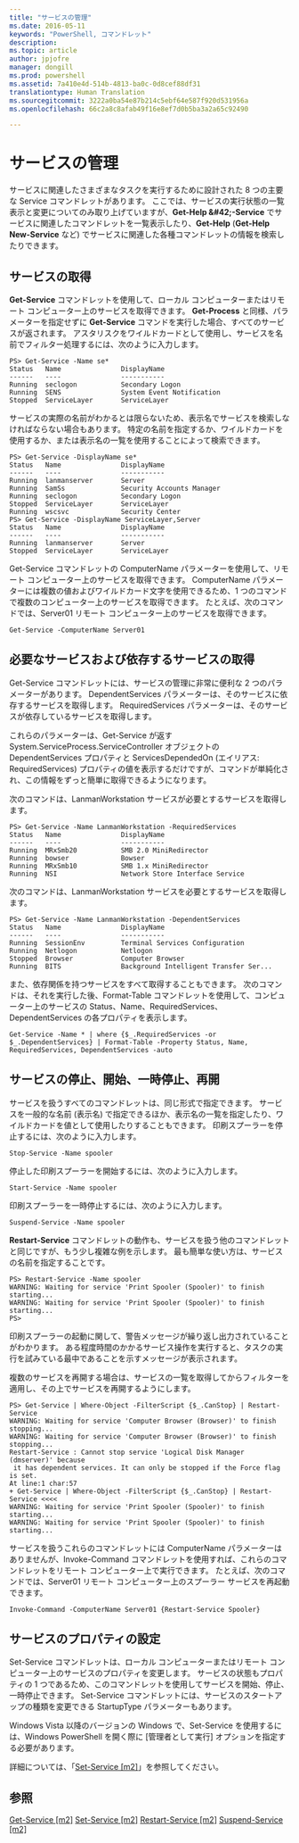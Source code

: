 ```yaml
---
title: "サービスの管理"
ms.date: 2016-05-11
keywords: "PowerShell, コマンドレット"
description: 
ms.topic: article
author: jpjofre
manager: dongill
ms.prod: powershell
ms.assetid: 7a410e4d-514b-4813-ba0c-0d8cef88df31
translationtype: Human Translation
ms.sourcegitcommit: 3222a0ba54e87b214c5ebf64e587f920d531956a
ms.openlocfilehash: 66c2a8c8afab49f16e8ef7d0b5ba3a2a65c92490

---
```


# サービスの管理
サービスに関連したさまざまなタスクを実行するために設計された 8 つの主要な Service コマンドレットがあります。 ここでは、サービスの実行状態の一覧表示と変更についてのみ取り上げていますが、**Get-Help \&#42;-Service** でサービスに関連したコマンドレットを一覧表示したり、**Get-Help<Cmdlet-Name>** (**Get-Help New-Service** など) でサービスに関連した各種コマンドレットの情報を検索したりできます。

## サービスの取得
**Get-Service** コマンドレットを使用して、ローカル コンピューターまたはリモート コンピューター上のサービスを取得できます。 **Get-Process** と同様、パラメーターを指定せずに **Get-Service** コマンドを実行した場合、すべてのサービスが返されます。 アスタリスクをワイルドカードとして使用し、サービスを名前でフィルター処理するには、次のように入力します。

```
PS> Get-Service -Name se*
Status   Name               DisplayName
------   ----               -----------
Running  seclogon           Secondary Logon
Running  SENS               System Event Notification
Stopped  ServiceLayer       ServiceLayer
```

サービスの実際の名前がわかるとは限らないため、表示名でサービスを検索しなければならない場合もあります。 特定の名前を指定するか、ワイルドカードを使用するか、または表示名の一覧を使用することによって検索できます。

```
PS> Get-Service -DisplayName se*
Status   Name               DisplayName
------   ----               -----------
Running  lanmanserver       Server
Running  SamSs              Security Accounts Manager
Running  seclogon           Secondary Logon
Stopped  ServiceLayer       ServiceLayer
Running  wscsvc             Security Center
PS> Get-Service -DisplayName ServiceLayer,Server
Status   Name               DisplayName
------   ----               -----------
Running  lanmanserver       Server
Stopped  ServiceLayer       ServiceLayer
```

Get-Service コマンドレットの ComputerName パラメーターを使用して、リモート コンピューター上のサービスを取得できます。 ComputerName パラメーターには複数の値およびワイルドカード文字を使用できるため、1 つのコマンドで複数のコンピューター上のサービスを取得できます。 たとえば、次のコマンドでは、Server01 リモート コンピューター上のサービスを取得できます。

```
Get-Service -ComputerName Server01
```

## 必要なサービスおよび依存するサービスの取得
Get-Service コマンドレットには、サービスの管理に非常に便利な 2 つのパラメーターがあります。 DependentServices パラメーターは、そのサービスに依存するサービスを取得します。 RequiredServices パラメーターは、そのサービスが依存しているサービスを取得します。

これらのパラメーターは、Get-Service が返す System.ServiceProcess.ServiceController オブジェクトの DependentServices プロパティと ServicesDependedOn (エイリアス: RequiredServices) プロパティの値を表示するだけですが、コマンドが単純化され、この情報をずっと簡単に取得できるようになります。

次のコマンドは、LanmanWorkstation サービスが必要とするサービスを取得します。

```
PS> Get-Service -Name LanmanWorkstation -RequiredServices
Status   Name               DisplayName
------   ----               -----------
Running  MRxSmb20           SMB 2.0 MiniRedirector
Running  bowser             Bowser
Running  MRxSmb10           SMB 1.x MiniRedirector
Running  NSI                Network Store Interface Service
```

次のコマンドは、LanmanWorkstation サービスを必要とするサービスを取得します。

```
PS> Get-Service -Name LanmanWorkstation -DependentServices
Status   Name               DisplayName
------   ----               -----------
Running  SessionEnv         Terminal Services Configuration
Running  Netlogon           Netlogon
Stopped  Browser            Computer Browser
Running  BITS               Background Intelligent Transfer Ser...
```

また、依存関係を持つサービスをすべて取得することもできます。 次のコマンドは、それを実行した後、Format-Table コマンドレットを使用して、コンピューター上のサービスの Status、Name、RequiredServices、DependentServices の各プロパティを表示します。

```
Get-Service -Name * | where {$_.RequiredServices -or $_.DependentServices} | Format-Table -Property Status, Name, RequiredServices, DependentServices -auto
```

## サービスの停止、開始、一時停止、再開
サービスを扱うすべてのコマンドレットは、同じ形式で指定できます。 サービスを一般的な名前 (表示名) で指定できるほか、表示名の一覧を指定したり、ワイルドカードを値として使用したりすることもできます。 印刷スプーラーを停止するには、次のように入力します。

```
Stop-Service -Name spooler
```

停止した印刷スプーラーを開始するには、次のように入力します。

```
Start-Service -Name spooler
```

印刷スプーラーを一時停止するには、次のように入力します。

```
Suspend-Service -Name spooler
```

**Restart-Service** コマンドレットの動作も、サービスを扱う他のコマンドレットと同じですが、もう少し複雑な例を示します。 最も簡単な使い方は、サービスの名前を指定することです。

```
PS> Restart-Service -Name spooler
WARNING: Waiting for service 'Print Spooler (Spooler)' to finish starting...
WARNING: Waiting for service 'Print Spooler (Spooler)' to finish starting...
PS>
```

印刷スプーラーの起動に関して、警告メッセージが繰り返し出力されていることがわかります。 ある程度時間のかかるサービス操作を実行すると、タスクの実行を試みている最中であることを示すメッセージが表示されます。

複数のサービスを再開する場合は、サービスの一覧を取得してからフィルターを適用し、その上でサービスを再開するようにします。

```
PS> Get-Service | Where-Object -FilterScript {$_.CanStop} | Restart-Service
WARNING: Waiting for service 'Computer Browser (Browser)' to finish stopping...
WARNING: Waiting for service 'Computer Browser (Browser)' to finish stopping...
Restart-Service : Cannot stop service 'Logical Disk Manager (dmserver)' because
 it has dependent services. It can only be stopped if the Force flag is set.
At line:1 char:57
+ Get-Service | Where-Object -FilterScript {$_.CanStop} | Restart-Service <<<<
WARNING: Waiting for service 'Print Spooler (Spooler)' to finish starting...
WARNING: Waiting for service 'Print Spooler (Spooler)' to finish starting...
```

サービスを扱うこれらのコマンドレットには ComputerName パラメーターはありませんが、Invoke-Command コマンドレットを使用すれば、これらのコマンドレットをリモート コンピューター上で実行できます。 たとえば、次のコマンドでは、Server01 リモート コンピューター上のスプーラー サービスを再起動できます。

```
Invoke-Command -ComputerName Server01 {Restart-Service Spooler}
```

## サービスのプロパティの設定
Set-Service コマンドレットは、ローカル コンピューターまたはリモート コンピューター上のサービスのプロパティを変更します。 サービスの状態もプロパティの 1 つであるため、このコマンドレットを使用してサービスを開始、停止、一時停止できます。 Set-Service コマンドレットには、サービスのスタートアップの種類を変更できる StartupType パラメーターもあります。

Windows Vista 以降のバージョンの Windows で、Set-Service を使用するには、Windows PowerShell を開く際に [管理者として実行] オプションを指定する必要があります。

詳細については、「[Set-Service [m2]](https://technet.microsoft.com/en-us/library/b71e29ed-372b-4e32-a4b7-5eb6216e56c3)」を参照してください。

## 参照
[Get-Service [m2]](https://technet.microsoft.com/en-us/library/0a09cb22-0a1c-4a79-9851-4e53075f9cf6)
[Set-Service [m2]](https://technet.microsoft.com/en-us/library/b71e29ed-372b-4e32-a4b7-5eb6216e56c3)
[Restart-Service [m2]](https://technet.microsoft.com/en-us/library/45acf50d-2277-4523-baf7-ce7ced977d0f)
[Suspend-Service [m2]](https://technet.microsoft.com/en-us/library/c8492b87-0e21-4faf-8054-3c83c2ec2826)




<!--HONumber=Aug16_HO4-->


